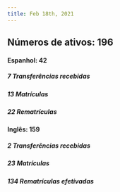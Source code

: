 ```yaml
---
title: Feb 18th, 2021
---
```


## Números de ativos: **196**
#### Espanhol: **42**
##### 7 Transferências recebidas
##### 13 Matrículas
##### 22 Rematrículas
#### Inglês: **159**
##### 2 Transferências recebidas
##### 23 Matrículas
##### 134 Rematrículas efetivadas
